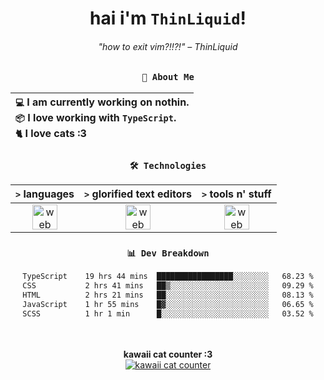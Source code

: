 <div align="center">
  
  # hai i'm `ThinLiquid`!
  ###### "how to exit vim?!!?!" – ThinLiquid
  
  ### `👤 About Me`

  | `💻`  I am currently working on **nothin**.<br/>`📦`  I love working with `TypeScript`.</br>`🐈`  I love cats :3 |
  |:---|

  
  ### `🛠️ Technologies`
  
  | `>` **languages**  | `>` **glorified text editors** | `>` **tools n' stuff** |
  |:------------------:|:------------------------------:|:----------------------:|
  | <img src="https://skillicons.dev/icons?i=ts,js,react" alt="web dev" height="40"/> | <img src="https://skillicons.dev/icons?i=vscode,neovim" alt="web dev" height="40"/> | <img src="https://skillicons.dev/icons?i=bash,git" alt="web dev" height="40"/> |
  
  ### `📊 Dev Breakdown`
  
  <!--START_SECTION:waka-->

```txt
TypeScript    19 hrs 44 mins  █████████████████░░░░░░░░   68.23 %
CSS           2 hrs 41 mins   ██▒░░░░░░░░░░░░░░░░░░░░░░   09.29 %
HTML          2 hrs 21 mins   ██░░░░░░░░░░░░░░░░░░░░░░░   08.13 %
JavaScript    1 hr 55 mins    █▓░░░░░░░░░░░░░░░░░░░░░░░   06.65 %
SCSS          1 hr 1 min      █░░░░░░░░░░░░░░░░░░░░░░░░   03.52 %
```

<!--END_SECTION:waka-->
  
  <br/><br/>
  <b>kawaii cat counter :3</b><br/>
  [![kawaii cat counter](https://count.getloli.com/get/@ThinLiquid?theme=moebooru)](https://moe-counter.glitch.me)
</div>
